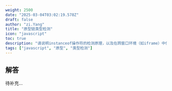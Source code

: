 ```yaml
---
weight: 2500
date: "2025-03-04T03:02:19.578Z"
draft: false
author: "zi.Yang"
title: "原型链类型检测"
icon: "javascript"
toc: true
description: "请说明instanceof操作符的检测原理，以及在跨窗口环境（如iframe）中使用该方法可能存在的问题及解决方案。"
tags: ["javascript", "原型", "类型检测"]
---
```


## 解答

待补充...
